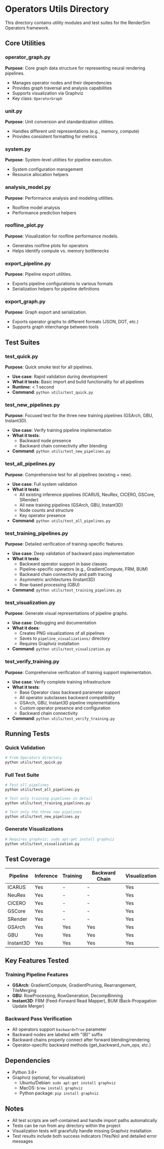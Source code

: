 # Operators Utils Directory

This directory contains utility modules and test suites for the RenderSim Operators framework.

## Core Utilities

### operator_graph.py
**Purpose**: Core graph data structure for representing neural rendering pipelines.
- Manages operator nodes and their dependencies
- Provides graph traversal and analysis capabilities
- Supports visualization via Graphviz
- Key class: `OperatorGraph`

### unit.py
**Purpose**: Unit conversion and standardization utilities.
- Handles different unit representations (e.g., memory, compute)
- Provides consistent formatting for metrics

### system.py
**Purpose**: System-level utilities for pipeline execution.
- System configuration management
- Resource allocation helpers

### analysis_model.py
**Purpose**: Performance analysis and modeling utilities.
- Roofline model analysis
- Performance prediction helpers

### roofline_plot.py
**Purpose**: Visualization for roofline performance models.
- Generates roofline plots for operators
- Helps identify compute vs. memory bottlenecks

### export_pipeline.py
**Purpose**: Pipeline export utilities.
- Exports pipeline configurations to various formats
- Serialization helpers for pipeline definitions

### export_graph.py
**Purpose**: Graph export and serialization.
- Exports operator graphs to different formats (JSON, DOT, etc.)
- Supports graph interchange between tools

## Test Suites

### test_quick.py
**Purpose**: Quick smoke test for all pipelines.
- **Use case**: Rapid validation during development
- **What it tests**: Basic import and build functionality for all pipelines
- **Runtime**: < 1 second
- **Command**: `python utils/test_quick.py`

### test_new_pipelines.py
**Purpose**: Focused test for the three new training pipelines (GSArch, GBU, Instant3D).
- **Use case**: Verify training pipeline implementation
- **What it tests**: 
  - Backward node presence
  - Backward chain connectivity after blending
- **Command**: `python utils/test_new_pipelines.py`

### test_all_pipelines.py
**Purpose**: Comprehensive test for all pipelines (existing + new).
- **Use case**: Full system validation
- **What it tests**:
  - All existing inference pipelines (ICARUS, NeuRex, CICERO, GSCore, SRender)
  - All new training pipelines (GSArch, GBU, Instant3D)
  - Node counts and structure
  - Key operator presence
- **Command**: `python utils/test_all_pipelines.py`

### test_training_pipelines.py
**Purpose**: Detailed verification of training-specific features.
- **Use case**: Deep validation of backward pass implementation
- **What it tests**:
  - Backward operator support in base classes
  - Pipeline-specific operators (e.g., GradientCompute, FRM, BUM)
  - Backward chain connectivity and path tracing
  - Asymmetric architectures (Instant3D)
  - Row-based processing (GBU)
- **Command**: `python utils/test_training_pipelines.py`

### test_visualization.py
**Purpose**: Generate visual representations of pipeline graphs.
- **Use case**: Debugging and documentation
- **What it does**:
  - Creates PNG visualizations of all pipelines
  - Saves to `pipeline_visualizations/` directory
  - Requires Graphviz installation
- **Command**: `python utils/test_visualization.py`

### test_verify_training.py
**Purpose**: Comprehensive verification of training support implementation.
- **Use case**: Verify complete training infrastructure
- **What it tests**:
  - Base Operator class backward parameter support
  - All operator subclasses backward compatibility
  - GSArch, GBU, Instant3D pipeline implementations
  - Custom operator presence and configuration
  - Backward chain connectivity
- **Command**: `python utils/test_verify_training.py`

## Running Tests

### Quick Validation
```bash
# From Operators directory
python utils/test_quick.py
```

### Full Test Suite
```bash
# Test all pipelines
python utils/test_all_pipelines.py

# Test only training pipelines in detail
python utils/test_training_pipelines.py

# Test only the three new pipelines
python utils/test_new_pipelines.py
```

### Generate Visualizations
```bash
# Requires graphviz: sudo apt-get install graphviz
python utils/test_visualization.py
```

## Test Coverage

| Pipeline | Inference | Training | Backward Chain | Visualization |
|----------|-----------|----------|----------------|---------------|
| ICARUS   | Yes       | -        | -              | Yes           |
| NeuRex   | Yes       | -        | -              | Yes           |
| CICERO   | Yes       | -        | -              | Yes           |
| GSCore   | Yes       | -        | -              | Yes           |
| SRender  | Yes       | -        | -              | Yes           |
| GSArch   | Yes       | Yes      | Yes            | Yes           |
| GBU      | Yes       | Yes      | Yes            | Yes           |
| Instant3D| Yes       | Yes      | Yes            | Yes           |

## Key Features Tested

### Training Pipeline Features
- **GSArch**: GradientCompute, GradientPruning, Rearrangement, TileMerging
- **GBU**: RowProcessing, RowGeneration, DecompBinning
- **Instant3D**: FRM (Feed-Forward Read Mapper), BUM (Back-Propagation Update Merger)

### Backward Pass Verification
- All operators support `backward=True` parameter
- Backward nodes are labeled with "(B)" suffix
- Backward chains properly connect after forward blending/rendering
- Operator-specific backward methods (get_backward_num_ops, etc.)

## Dependencies

- Python 3.6+
- Graphviz (optional, for visualization)
  - Ubuntu/Debian: `sudo apt-get install graphviz`
  - MacOS: `brew install graphviz`
  - Python package: `pip install graphviz`

## Notes

- All test scripts are self-contained and handle import paths automatically
- Tests can be run from any directory within the project
- Visualization tests will gracefully handle missing Graphviz installation
- Test results include both success indicators (Yes/No) and detailed error messages
